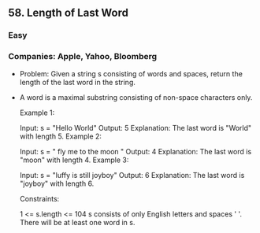 ## 58. Length of Last Word
### Easy

### Companies: Apple, Yahoo, Bloomberg


 - Problem: Given a string s consisting of words and spaces, return the length of the last word in the string.

 

 - A word is a maximal substring consisting of non-space characters only.

    Example 1:

    Input: s = "Hello World"
    Output: 5
    Explanation: The last word is "World" with length 5.
    Example 2:

    Input: s = "   fly me   to   the moon  "
    Output: 4
    Explanation: The last word is "moon" with length 4.
    Example 3:

    Input: s = "luffy is still joyboy"
    Output: 6
    Explanation: The last word is "joyboy" with length 6.
    

    Constraints:

    1 <= s.length <= 104
    s consists of only English letters and spaces ' '.
    There will be at least one word in s.